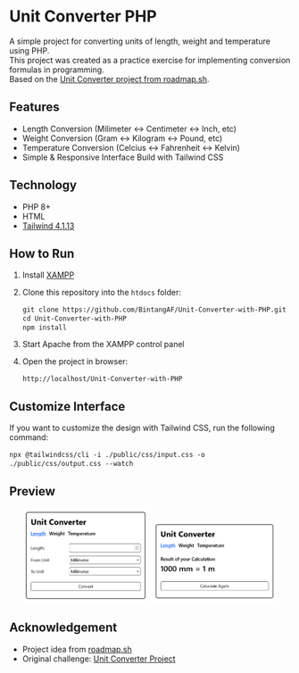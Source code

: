 # Unit Converter PHP
A simple project for converting units of length, weight and temperature using PHP.  
This project was created as a practice exercise for implementing conversion formulas in programming.  
Based on the [Unit Converter project from roadmap.sh](https://roadmap.sh/projects/unit-converter).  
 
## Features
- Length Conversion (Milimeter ↔ Centimeter ↔ Inch, etc)
- Weight Conversion (Gram ↔ Kilogram ↔ Pound, etc)
- Temperature Conversion (Celcius ↔ Fahrenheit ↔ Kelvin)
- Simple & Responsive Interface Build with Tailwind CSS

## Technology
- PHP 8+
- HTML
- [Tailwind 4.1.13](https://tailwindcss.com/)

## How to Run
1. Install [XAMPP](https://www.apachefriends.org/download.html)
2. Clone this repository into the `htdocs` folder:
       
       git clone https://github.com/BintangAF/Unit-Converter-with-PHP.git
       cd Unit-Converter-with-PHP
       npm install       
   
4. Start Apache from the XAMPP control panel
5. Open the project in browser:

    ```
    http://localhost/Unit-Converter-with-PHP
    ```

## Customize Interface
If you want to customize the design with Tailwind CSS, run the following command:

```
npx @tailwindcss/cli -i ./public/css/input.css -o ./public/css/output.css --watch
```

## Preview
<p align="center">
       <img src="screenshot_home.png" alt="Home Page" width="45%">
       <img src="screenshot_result.png" alt="Conversion Result" width="45%">
</p>

## Acknowledgement
- Project idea from [roadmap.sh](roadmap.sh)
- Original challenge: [Unit Converter Project](https://roadmap.sh/projects/unit-converter)
